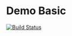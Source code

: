 # Demo Basic

[![Build Status](https://travis-ci.org/gusberry/demo-basic-ui.svg?branch=master)](https://travis-ci.org/gusberry/demo-basic)
